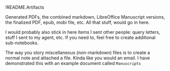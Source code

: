 !README.Artifacts

Generated PDFs, the combined markdown, LibreOffice Manuscript versions, the finalized PDF, epub, mobi file, etc. All that stuff, would go in here.

I would probably also stick in here items I sent other people: query letters, stuff I sent to my agent, etc. If you need to, feel free to create additional sub-notebooks.

The way you story miscellaneous (non-markdown) files is to create a normal note and attached a file. Kinda like you would an email. I have demonstrated this with an example document called `Manuscripts`